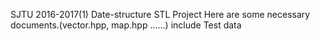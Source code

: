 SJTU 2016-2017(1) Date-structure STL Project
Here are some necessary documents.(vector.hpp, map.hpp ......)
include Test data 
